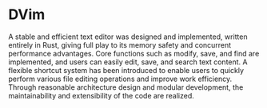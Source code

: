 # DVim
A stable and efficient text editor was designed and implemented, written entirely in Rust, giving full play to its memory safety and concurrent performance advantages. Core functions such as modify, save, and find are implemented, and users can easily edit, save, and search text content. A flexible shortcut system has been introduced to enable users to quickly perform various file editing operations and improve work efficiency. Through reasonable architecture design and modular development, the maintainability and extensibility of the code are realized.

